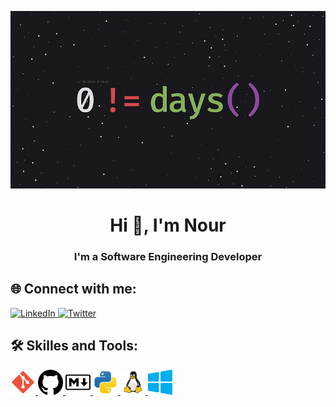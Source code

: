<p align="center">
  <img src="back.jpg" alt="Background Image">
</p>

<h1 align="center">Hi 👋, I'm Nour</h1>
<h3 align="center">I'm a Software Engineering Developer</h3>

## 🌐 Connect with me:
<!-- أضف روابط حساباتك هنا مثل LinkedIn, Twitter, GitHub -->
<p align="left">
  <a href="https://linkedin.com/in/yourprofile" target="_blank">
    <img src="linkedin-svgrepo-com.svg" alt="LinkedIn" width="40" height="40">
  </a>
  <a href="https://twitter.com/yourprofile" target="_blank">
    <img src="twitter-svgrepo-com.svg" alt="Twitter" width="40" height="40">
  </a>
</p>

## 🛠️ Skilles and Tools:
<p align="left">
  <a href="#" target="_blank">
    <img src="git-svgrepo-com.svg" alt="Git" width="40" height="40">
  </a>
  <a href="#" target="_blank">
    <img src="github-142-svgrepo-com.svg" alt="GitHub" width="40" height="40">
  </a>
  <a href="#" target="_blank">
    <img src="markdown-svgrepo-com.svg" alt="Markdown" width="40" height="40">
  </a>
  <a href="#" target="_blank">
    <img src="python-svgrepo-com.svg" alt="Python" width="40" height="40">
  </a>
  <a href="#" target="_blank">
    <img src="linux-svgrepo-com.svg" alt="Linux" width="40" height="40">
  </a>
  <a href="#" target="_blank">
    <img src="windows-applications-svgrepo-com.svg" alt="Windows" width="40" height="40">
  </a>
</p>

